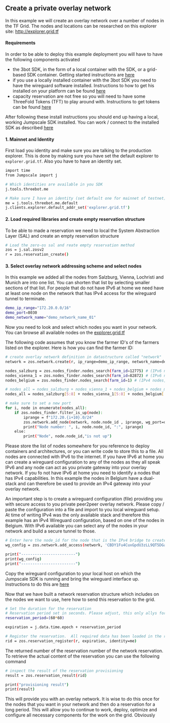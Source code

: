 ## Create a private overlay network

In this example we will create an overlay network over a number of nodes in the TF Grid.  The nodes and locations can be researched on this explorer site:  http://explorer.grid.tf

#### Requirements

In order to be able to deploy this example deployment you will have to have the following components activated
- the 3bot SDK, in the form of a local container with the SDK, or a grid-based SDK container.  Getting started instructions are [here](https://github.com/threefoldfoundation/info_projectX/tree/development/doc/jumpscale_SDK) 
- if you use a locally installed container with the 3bot SDK you need to have the wireguard software installed.  Instructions to how to get his installed on your platform can be found [here](https://www.wireguard.com/install/)
- capacity reservation are not free so you will need to have some ThreeFold Tokens (TFT) to play around with.  Instructions to get tokens can be found [here](https://github.com/threefoldfoundation/info_projectX/blob/development/doc/jumpscale_SDK_information/payment/FreeTFT_testtoken.md)

After following these install instructions you should end up having a local, working Jumpscale SDK installed.  You can work / connect to the installed SDK as described [here](https://github.com/threefoldfoundation/info_projectX/blob/development/doc/jumpscale_SDK/SDK_getting_started.md)

#### 1. Mainnet and Identity
First load you identity and make sure you are talking to the production explorer.  This is done by making sure you have set the default explorer to `explorer.grid.tf`.  Also you have to have an identity set.



```bash
import time
from Jumpscale import j

# Which identities are available in you SDK
j.tools.threebot.me

# Make sure I have an identity (set default one for mainnet of testnet)
me = j.tools.threebot.me.default
j.clients.explorer.default_addr_set('explorer.grid.tf')
```

#### 2. Load required libraries and create empty reservation structure

To be able to made a reservation we need to local the System Abstraction Layer (SAL) and create an empty reservation structure


```bash
# Load the zero-os sal and reate empty reservation method
zos = j.sal.zosv2
r = zos.reservation_create()
```

#### 3. Select overlay network addressing scheme and select nodes

In this example we added all the nodes from Salzburg, Vienna, Lochristi and Munich are into one list.  You can shorten that list by selecting smaller sections of that list. For people that do not have IPv6 at home we need have at least one node on the network that has IPv4 access for the wireguard tunnel to terminate.  


```bash
demo_ip_range="172.20.0.0/16"
demo_port=8030
demo_network_name="demo_network_name_01"
```

Now you need to look and select which nodes you want in your network.  You can browse all available nodes on the [explorer.grid.tf](https://explorer.grid.tf/)

The following code assumes that you know the farmer ID's of the farmers listed on the explorer.  Here is how you can find the farmer ID:





```bash
# create overlay network definition in datastructure called "network"
network = zos.network.create(r, ip_range=demo_ip_range, network_name=demo_network_name)

nodes_salzburg = zos.nodes_finder.nodes_search(farm_id=12775) # (IPv6 nodes)
nodes_vienna_1 = zos.nodes_finder.nodes_search(farm_id=82872) # (IPv6 nodes)
nodes_belgium = zos.nodes_finder.nodes_search(farm_id=1) # (IPv4 nodes, to be used as ingress/egress point.  These are not webgatewaysm, just nodes connected to the internet with IPv4 addresses)

# nodes_all = nodes_salzburg + nodes_vienna_1 + nodes_belgium + nodes_munich
nodes_all = nodes_salzburg[5:8] + nodes_vienna_1[5:8] + nodes_belgium[:2]

# make sure to set a new port
for i, node in enumerate(nodes_all):
    if zos.nodes_finder.filter_is_up(node):
        iprange = f"172.20.{i+10}.0/24"
        zos.network.add_node(network, node.node_id , iprange, wg_port=demo_port)
        print("Node number: ", i, node.node_id, ":", iprange)
    else:
        print("Node", node.node_id,"is not up")
```

Please store the list of nodes somewhere for you reference to deploy containers and architectures, or you can write code to store this to a file.  All nodes are connected with IPv6 to the internet.  If you have IPv6 at home you can create a wireguard configuration to any of the nodes as they all speak IPv6 and any node can act as you private gateway into your overlay network.  If you fo not have IPv6 at home you need to identify a nodes that has IPv4 capabilities.  In this example the nodes in Belgium have a dual-stack and can therefore be used to provide an IPv4 gateway into your overlay network.

An important step is to create a wireguard configuration (file) providing you with secure access to you private peer2peer overlay network.  Please copy / paste the  configuration into a file and import to you local wireguard setup.  At time of writing IPv4 was the only available stack and therefore this example has an IPv4 Wireguard configuration, based on one of the nodes in Belgium.  With IPv6 available you can select any of the nodes in your network and build a secure tunnel to those. 


```bash
# Enter here the node_id for the node that is the IPv4 bridge to create the wireguard config.
wg_config = zos.network.add_access(network, 'CBDY1Fu4CuxGpdU3zLL9QT5DGaRkxjpuJmzV6V5CBWg4', '172.20.100.0/24', ipv4=True)

print("------------------------")
print(wg_config)
print("------------------------")
```

Copy the wireguard configuration to your local host on which the Jumpscale SDK is running and bring the wireguard interface up.  Instructions to do this are [here](https://www.wireguard.com/quickstart/)

Now that we have built a network reservation structure which includes on the nodes we want to use, here how to send this reservation to the grid.



```bash
# Set the duration for the reservation
# Reservation period set in seconds. Please adjust, this only allys for the network to exists for 60 minutes.
reservation_period=(60*60)

expiration = j.data.time.epoch + reservation_period

# Register the reservation.  All required data has been loaded in the reservation structrure: e
rid = zos.reservation_register(r, expiration, identity=me)
```

The returned number of the reservation number of the network reservation.  To retrieve the actual content of the reservation you can use the following command


```bash
# inspect the result of the reservation provisioning
result = zos.reservation_result(rid)

print("provisioning result")
print(result)
```

This will provide you with an overlay network.  It is wise to do this once for the nodes that you want in your network and then do a reservation for a long period.  This will allow you to continue to work, deploy, optimize and configure all necessary components for the work on the grid.  Obviously
